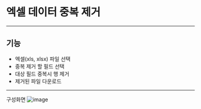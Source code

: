 <h1>엑셀 데이터 중복 제거</h1>

<hr>

<h2>기능</h2>

<ul>
    <li>엑셀(xls, xlsx) 파일 선택</li>
    <li>중복 제거 할 필드 선택</li>
    <li>대상 필드 중복시 행 제거</li>
    <li>제거된 파일 다운로드</li>
</ul>

<hr>

구성화면
![image](https://github.com/ChoWonJun999/ExcelDataDeduplication/assets/62541405/c306d03f-4766-4538-9bcf-87adc22b1bf1)
